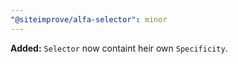 ```yaml
---
"@siteimprove/alfa-selector": minor
---
```


**Added:** `Selector` now containt heir own `Specificity`.
